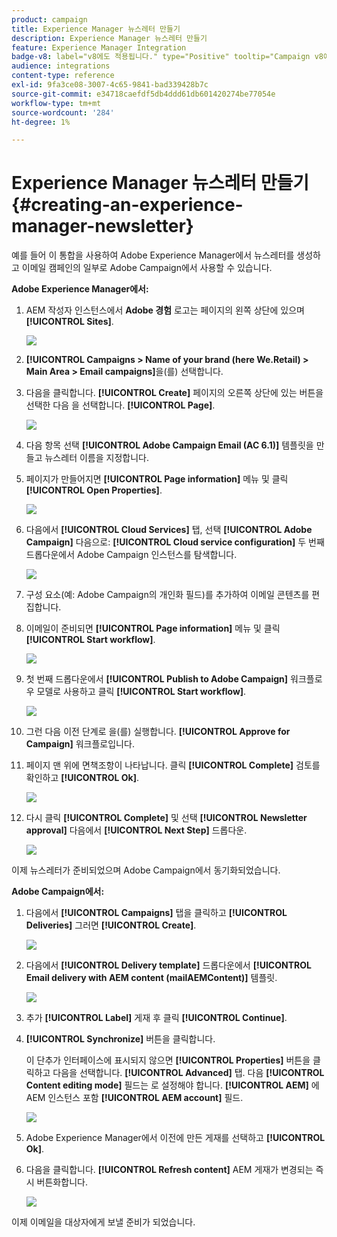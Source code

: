 ```yaml
---
product: campaign
title: Experience Manager 뉴스레터 만들기
description: Experience Manager 뉴스레터 만들기
feature: Experience Manager Integration
badge-v8: label="v8에도 적용됩니다." type="Positive" tooltip="Campaign v8에도 적용됩니다."
audience: integrations
content-type: reference
exl-id: 9fa3ce08-3007-4c65-9841-bad339428b7c
source-git-commit: e34718caefdf5db4ddd61db601420274be77054e
workflow-type: tm+mt
source-wordcount: '284'
ht-degree: 1%

---
```


# Experience Manager 뉴스레터 만들기{#creating-an-experience-manager-newsletter}



예를 들어 이 통합을 사용하여 Adobe Experience Manager에서 뉴스레터를 생성하고 이메일 캠페인의 일부로 Adobe Campaign에서 사용할 수 있습니다.

**Adobe Experience Manager에서:**

1. AEM 작성자 인스턴스에서 **Adobe 경험** 로고는 페이지의 왼쪽 상단에 있으며 **[!UICONTROL Sites]**.

   ![](assets/aem_uc_1.png)

1. **[!UICONTROL Campaigns > Name of your brand (here We.Retail) > Main Area > Email campaigns]**&#x200B;을(를) 선택합니다.
1. 다음을 클릭합니다. **[!UICONTROL Create]** 페이지의 오른쪽 상단에 있는 버튼을 선택한 다음 을 선택합니다. **[!UICONTROL Page]**.

   ![](assets/aem_uc_2.png)

1. 다음 항목 선택 **[!UICONTROL Adobe Campaign Email (AC 6.1)]** 템플릿을 만들고 뉴스레터 이름을 지정합니다.
1. 페이지가 만들어지면 **[!UICONTROL Page information]** 메뉴 및 클릭 **[!UICONTROL Open Properties]**.

   ![](assets/aem_uc_3.png)

1. 다음에서 **[!UICONTROL Cloud Services]** 탭, 선택 **[!UICONTROL Adobe Campaign]** 다음으로: **[!UICONTROL Cloud service configuration]** 두 번째 드롭다운에서 Adobe Campaign 인스턴스를 탐색합니다.

   ![](assets/aem_uc_4.png)

1. 구성 요소(예: Adobe Campaign의 개인화 필드)를 추가하여 이메일 콘텐츠를 편집합니다.
1. 이메일이 준비되면 **[!UICONTROL Page information]** 메뉴 및 클릭 **[!UICONTROL Start workflow]**.

   ![](assets/aem_uc_5.png)

1. 첫 번째 드롭다운에서 **[!UICONTROL Publish to Adobe Campaign]** 워크플로우 모델로 사용하고 클릭 **[!UICONTROL Start workflow]**.

   ![](assets/aem_uc_6.png)

1. 그런 다음 이전 단계로 을(를) 실행합니다. **[!UICONTROL Approve for Campaign]** 워크플로입니다.
1. 페이지 맨 위에 면책조항이 나타납니다. 클릭 **[!UICONTROL Complete]** 검토를 확인하고 **[!UICONTROL Ok]**.

   ![](assets/aem_uc_7.png)

1. 다시 클릭 **[!UICONTROL Complete]** 및 선택 **[!UICONTROL Newsletter approval]** 다음에서 **[!UICONTROL Next Step]** 드롭다운.

   ![](assets/aem_uc_8.png)

이제 뉴스레터가 준비되었으며 Adobe Campaign에서 동기화되었습니다.

**Adobe Campaign에서:**

1. 다음에서 **[!UICONTROL Campaigns]** 탭을 클릭하고 **[!UICONTROL Deliveries]** 그러면 **[!UICONTROL Create]**.

   ![](assets/aem_uc_9.png)

1. 다음에서 **[!UICONTROL Delivery template]** 드롭다운에서 **[!UICONTROL Email delivery with AEM content (mailAEMContent)]** 템플릿.

   ![](assets/aem_uc_10.png)

1. 추가 **[!UICONTROL Label]** 게재 후 클릭 **[!UICONTROL Continue]**.
1. **[!UICONTROL Synchronize]** 버튼을 클릭합니다.

   이 단추가 인터페이스에 표시되지 않으면 **[!UICONTROL Properties]** 버튼을 클릭하고 다음을 선택합니다. **[!UICONTROL Advanced]** 탭. 다음 **[!UICONTROL Content editing mode]** 필드는 로 설정해야 합니다. **[!UICONTROL AEM]** 에 AEM 인스턴스 포함 **[!UICONTROL AEM account]** 필드.

   ![](assets/aem_uc_11.png)

1. Adobe Experience Manager에서 이전에 만든 게재를 선택하고 **[!UICONTROL Ok]**.
1. 다음을 클릭합니다. **[!UICONTROL Refresh content]** AEM 게재가 변경되는 즉시 버튼화합니다.

   ![](assets/aem_uc_12.png)

이제 이메일을 대상자에게 보낼 준비가 되었습니다.
